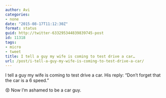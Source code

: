 ```yaml
---
author: Avi
categories:
- none
date: "2015-08-17T11:12:30Z"
format: status
guid: http://twitter-633295344839839745-post
id: 11318
tags:
- micro
- tweet
title: I tell a guy my wife is coming to test drive a car…
url: /post/i-tell-a-guy-my-wife-is-coming-to-test-drive-a-car/
---
```

I tell a guy my wife is coming to test drive a car. His reply: “Don&#8217;t forget that the car is a 6 speed.”

😡 Now I’m ashamed to be a car guy.